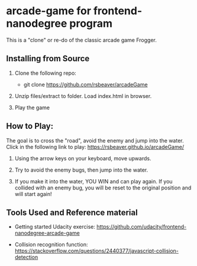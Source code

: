 # arcade-game for frontend-nanodegree program

  This is a "clone" or re-do of the classic arcade game Frogger.


## Installing from Source

  1. Clone the following repo:
     * git clone https://github.com/rsbeaver/arcadeGame

  2. Unzip files/extract to folder. Load index.html in browser.

  3. Play the game

## How to Play:
The goal is to cross the "road", avoid the enemy and jump into the water.
Click in the following link to play: https://rsbeaver.github.io/arcadeGame/

  1. Using the arrow keys on your keyboard, move upwards.

  2. Try to avoid the enemy bugs, then jump into the water.

  3. If you make it into the water, YOU WIN and can play again.
     If you collided with an enemy bug, you will be reset to the original
     position and will start again!


## Tools Used and Reference material

* Getting started Udacity exercise:
    <https://github.com/udacity/frontend-nanodegree-arcade-game>

* Collision recognition function:
    <https://stackoverflow.com/questions/2440377/javascript-collision-detection>